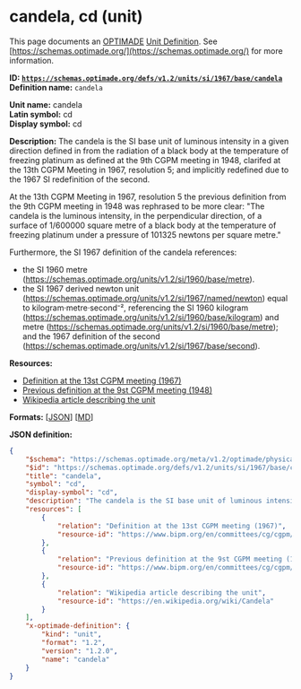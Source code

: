 # candela, cd (unit)

This page documents an [OPTIMADE](https://www.optimade.org/) [Unit Definition](https://schemas.optimade.org/#definitions). See [https://schemas.optimade.org/](https://schemas.optimade.org/) for more information.

**ID: [`https://schemas.optimade.org/defs/v1.2/units/si/1967/base/candela`](https://schemas.optimade.org/defs/v1.2/units/si/1967/base/candela)**  
**Definition name:** `candela`

**Unit name:** candela  
**Latin symbol:** cd  
**Display symbol:** cd  
  
**Description:** The candela is the SI base unit of luminous intensity in a given direction defined in from the radiation of a black body at the temperature of freezing platinum as defined at the 9th CGPM meeting in 1948, clarifed at the 13th CGPM Meeting in 1967, resolution 5; and implicitly redefined due to the 1967 SI redefinition of the second.

At the 13th CGPM Meeting in 1967, resolution 5 the previous definition from the 9th CGPM meeting in 1948 was rephrased to be more clear: "The candela is the luminous intensity, in the perpendicular direction, of a surface of 1/600000 square metre of a black body at the temperature of freezing platinum under a pressure of 101325 newtons per square metre."

Furthermore, the SI 1967 definition of the candela references:

- the SI 1960 metre (https://schemas.optimade.org/units/v1.2/si/1960/base/metre).
- the SI 1967 derived newton unit (https://schemas.optimade.org/units/v1.2/si/1967/named/newton) equal to kilogram·metre·second⁻², referencing the SI 1960 kilogram (https://schemas.optimade.org/units/v1.2/si/1960/base/kilogram) and metre (https://schemas.optimade.org/units/v1.2/si/1960/base/metre); and the 1967 definition of the second (https://schemas.optimade.org/units/v1.2/si/1967/base/second).

**Resources:**

- [Definition at the 13st CGPM meeting (1967)](https://www.bipm.org/en/committees/cg/cgpm/13-1967/resolution-5)
- [Previous definition at the 9st CGPM meeting (1948)](https://www.bipm.org/en/committees/cg/cgpm/9-1948)
- [Wikipedia article describing the unit](https://en.wikipedia.org/wiki/Candela)


**Formats:** [[JSON](candela.json)] [[MD](candela.md)]

**JSON definition:**

``` json
{
    "$schema": "https://schemas.optimade.org/meta/v1.2/optimade/physical_unit_definition.md",
    "$id": "https://schemas.optimade.org/defs/v1.2/units/si/1967/base/candela",
    "title": "candela",
    "symbol": "cd",
    "display-symbol": "cd",
    "description": "The candela is the SI base unit of luminous intensity in a given direction defined in from the radiation of a black body at the temperature of freezing platinum as defined at the 9th CGPM meeting in 1948, clarifed at the 13th CGPM Meeting in 1967, resolution 5; and implicitly redefined due to the 1967 SI redefinition of the second.\n\nAt the 13th CGPM Meeting in 1967, resolution 5 the previous definition from the 9th CGPM meeting in 1948 was rephrased to be more clear: \"The candela is the luminous intensity, in the perpendicular direction, of a surface of 1/600000 square metre of a black body at the temperature of freezing platinum under a pressure of 101325 newtons per square metre.\"\n\nFurthermore, the SI 1967 definition of the candela references:\n\n- the SI 1960 metre (https://schemas.optimade.org/units/v1.2/si/1960/base/metre).\n- the SI 1967 derived newton unit (https://schemas.optimade.org/units/v1.2/si/1967/named/newton) equal to kilogram\u00b7metre\u00b7second\u207b\u00b2, referencing the SI 1960 kilogram (https://schemas.optimade.org/units/v1.2/si/1960/base/kilogram) and metre (https://schemas.optimade.org/units/v1.2/si/1960/base/metre); and the 1967 definition of the second (https://schemas.optimade.org/units/v1.2/si/1967/base/second).",
    "resources": [
        {
            "relation": "Definition at the 13st CGPM meeting (1967)",
            "resource-id": "https://www.bipm.org/en/committees/cg/cgpm/13-1967/resolution-5"
        },
        {
            "relation": "Previous definition at the 9st CGPM meeting (1948)",
            "resource-id": "https://www.bipm.org/en/committees/cg/cgpm/9-1948"
        },
        {
            "relation": "Wikipedia article describing the unit",
            "resource-id": "https://en.wikipedia.org/wiki/Candela"
        }
    ],
    "x-optimade-definition": {
        "kind": "unit",
        "format": "1.2",
        "version": "1.2.0",
        "name": "candela"
    }
}
```
